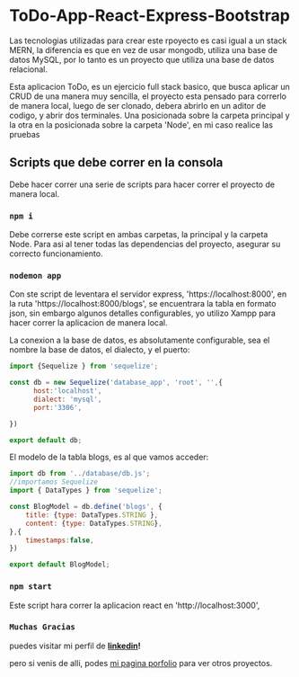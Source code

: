# ToDo-App-React-Express-Bootstrap

Las tecnologias utilizadas para crear este rpoyecto es casi igual a un stack MERN, la diferencia es que en vez de usar mongodb, utiliza una base de datos MySQL, por lo tanto es un proyecto que utiliza una base de datos relacional.

Esta aplicacion ToDo, es un ejercicio full stack basico, que busca aplicar un CRUD de una manera muy sencilla, el proyecto esta pensado para correrlo de manera local, 
luego de ser clonado, debera abrirlo en un aditor de codigo, y abrir dos terminales. Una posicionada sobre la carpeta principal y la otra en la posicionada sobre la carpeta 'Node', en mi caso realice las pruebas

## Scripts que debe correr en la consola

Debe hacer correr una serie de scripts para hacer correr el proyecto de manera local.

### `npm i`

Debe correrse este script en ambas carpetas, la principal y la carpeta Node. Para asi al tener todas las dependencias del proyecto, asegurar su correcto funcionamiento.

### `nodemon app`

Con ste script de leventara el servidor express, 'https://localhost:8000', en la ruta 'https://localhost:8000/blogs', se encuentrara la tabla en formato json, sin embargo algunos detalles configurables, yo utilizo Xampp para hacer correr la aplicacion de manera local.

La conexion a la base de datos, es absolutamente configurable, sea el nombre la base de datos, el dialecto, y el puerto:

```javascript
import {Sequelize } from 'sequelize';

const db = new Sequelize('database_app', 'root', '',{
      host:'localhost',
      dialect: 'mysql',
      port:'3306',

})

export default db;
```

El modelo de la tabla blogs, es al que vamos  acceder:

```javascript
import db from '../database/db.js';
//importamos Sequelize
import { DataTypes } from 'sequelize';

const BlogModel = db.define('blogs', {
    title: {type: DataTypes.STRING },
    content: {type: DataTypes.STRING},
},{
    timestamps:false,
})

export default BlogModel;
```



### `npm start`

Este script hara correr la aplicacion react en 'http://localhost:3000', 

### `Muchas Gracias`

puedes visitar mi perfil de **[linkedin](https://facebook.github.io/create-react-app/docs/running-tests)!**

pero si venis de alli, podes  [mi pagina porfolio](https://facebook.github.io/create-react-app/docs/getting-started)  para ver otros proyectos.


